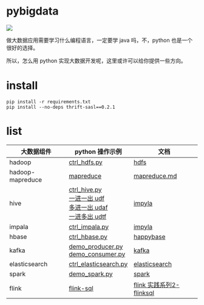 # pybigdata
![](https://img.shields.io/badge/python-3.6%2B-brightgreen)

做大数据应用需要学习什么编程语言，一定要学 java 吗，不，python 也是一个很好的选择。

所以，怎么用 python 实现大数据开发呢，这里或许可以给你提供一些方向。



# install

```shell
pip install -r requirements.txt
pip install --no-deps thrift-sasl==0.2.1
```



# list

| 大数据组件    |  python 操作示例 | 文档 |
| ------------- | ------------ | --------------- |
| hadoop        |  [ctrl_hdfs.py](hadoop/ctrl_hdfs.py)             | [hdfs](https://hdfscli.readthedocs.io/en/latest/) |
| hadoop-mapreduce        |  [mapreduce](hadoop/mapreduce/wordcount)             | [mapreduce.md](hadoop/mapreduce/wordcount/wordcount.md)    |
| hive          |  [ctrl_hive.py](hive/ctrl_hive.py) <br> [一进一出 udf](hive/hive-udf) <br> [多进一出 udaf](hive/hive-udaf) <br> [一进多出 udtf](hive/hive-udtf)             | [impyla](https://github.com/cloudera/impyla)                |
| impala        |  [ctrl_impala.py](impala/ctrl_impala.py)            | [impyla](https://github.com/cloudera/impyla) |
| hbase         |  [ctrl_hbase.py](hbase/ctrl_hbase.py)             | [happybase](https://happybase.readthedocs.io/en/latest/user.html#retrieving-data) |
| kafka         |  [demo_producer.py](kafka/demo_producer.py) <br> [demo_consumer.py](kafka/demo_consumer.py)        | [kafka](https://kafka-python.readthedocs.io/en/master/) |
| elasticsearch |  [ctrl_elasticsearch.py](elasticsearch/ctrl_elasticsearch.py)              | [elasticsearch](https://elasticsearch-py.readthedocs.io/en/7.7.1/) |
| spark         |  [demo_spark.py](spark/demo_spark.py)              | [spark](http://spark.apache.org/examples.html)                |
| flink         |  [flink-sql](flink/flink-sql)           |  [flink 实践系列2-flinksql](http://blog.turboway.top/article/flinksql/)                |
